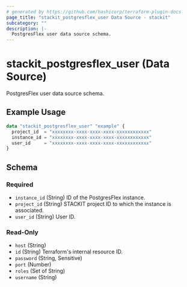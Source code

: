 ```yaml
---
# generated by https://github.com/hashicorp/terraform-plugin-docs
page_title: "stackit_postgresflex_user Data Source - stackit"
subcategory: ""
description: |-
  PostgresFlex user data source schema.
---
```


# stackit_postgresflex_user (Data Source)

PostgresFlex user data source schema.

## Example Usage

```terraform
data "stackit_postgresflex_user" "example" {
  project_id  = "xxxxxxxx-xxxx-xxxx-xxxx-xxxxxxxxxxxx"
  instance_id = "xxxxxxxx-xxxx-xxxx-xxxx-xxxxxxxxxxxx"
  user_id     = "xxxxxxxx-xxxx-xxxx-xxxx-xxxxxxxxxxxx"
}
```

<!-- schema generated by tfplugindocs -->
## Schema

### Required

- `instance_id` (String) ID of the PostgresFlex instance.
- `project_id` (String) STACKIT project ID to which the instance is associated.
- `user_id` (String) User ID.

### Read-Only

- `host` (String)
- `id` (String) Terraform's internal resource ID.
- `password` (String, Sensitive)
- `port` (Number)
- `roles` (Set of String)
- `username` (String)
